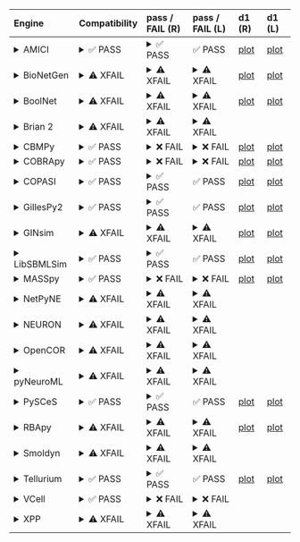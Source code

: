 | Engine                                                                                                                                     | Compatibility                                                                                                                                                                                                                                                                                                    | pass / FAIL (R)                                                                                                                                                                                                                                                                                                                                                                                                                                                                                                                                                                                                                                                                                                                                                                                                                                                                                                                                           | pass / FAIL (L)                                                                                                                                                                                                                                                                                                                                                                                                                                                                                                                             | d1 (R)                                                   | d1 (L)                                                  |
|:-------------------------------------------------------------------------------------------------------------------------------------------|:-----------------------------------------------------------------------------------------------------------------------------------------------------------------------------------------------------------------------------------------------------------------------------------------------------------------|:----------------------------------------------------------------------------------------------------------------------------------------------------------------------------------------------------------------------------------------------------------------------------------------------------------------------------------------------------------------------------------------------------------------------------------------------------------------------------------------------------------------------------------------------------------------------------------------------------------------------------------------------------------------------------------------------------------------------------------------------------------------------------------------------------------------------------------------------------------------------------------------------------------------------------------------------------------|:--------------------------------------------------------------------------------------------------------------------------------------------------------------------------------------------------------------------------------------------------------------------------------------------------------------------------------------------------------------------------------------------------------------------------------------------------------------------------------------------------------------------------------------------|:---------------------------------------------------------|:--------------------------------------------------------|
| <details><summary>AMICI</summary>https://docs.biosimulators.org/Biosimulators_AMICI/<br></details>                                         | <details><summary>&#9989; PASS</summary>The filenames '00001-sbml-l3v2.xml' and '00001-sbml-l3v2-sedml.xml' suggest the input files are ['SBML', 'SED-ML'] which is compatible with amici.<br><br>['SBML', 'SED-ML'] are compatible with amici.</details>                                                        | <details><summary>&#9989; PASS</summary><a href="https://api.biosimulations.org/runs/6734b7050d09353e8f109d42">view</a><br><a href="https://api.biosimulations.org/results/6734b7050d09353e8f109d42/download">download</a><br><a href="https://api.biosimulations.org/logs/6734b7050d09353e8f109d42?includeOutput=true">logs</a><br><br></details>                                                                                                                                                                                                                                                                                                                                                                                                                                                                                                                                                                                                        | &#9989; PASS                                                                                                                                                                                                                                                                                                                                                                                                                                                                                                                                | <a href="d1_plots_remote\amici_plot_1.pdf">plot</a>      | <a href="d1_plots_local\amici_plot_1.pdf">plot</a>      |
| <details><summary>BioNetGen</summary>https://docs.biosimulators.org/Biosimulators_BioNetGen/<br></details>                                 | <details><summary>&#9888; XFAIL</summary>EXPECTED FAIL<br><br>The filenames '00001-sbml-l3v2.xml' and '00001-sbml-l3v2-sedml.xml' suggest the input files are ['SBML', 'SED-ML'] which is not compatible with bionetgen.<br><br>['BNGL', 'SED-ML'] are compatible with bionetgen.</details>                      | <details><summary>&#9888; XFAIL</summary>EXPECTED FAIL<br><br><a href="https://api.biosimulations.org/runs/6734b70a0d09353e8f109d48">view</a><br><a href="https://api.biosimulations.org/results/6734b70a0d09353e8f109d48/download">download</a><br><a href="https://api.biosimulations.org/logs/6734b70a0d09353e8f109d48?includeOutput=true">logs</a><br><br>ERROR MESSAGE:<br>The COMBINE/OMEX did not execute successfully:<br><br>  The SED document did not execute successfully:<br>  <br>    Language for model `model_1` is not supported.<br>      - Model language `urn:sedml:language:sbml` is not supported. Models must be in BNGL format (e.g., `sed:model/@language` must match `^urn:sedml:language:bngl(\.$)` such as `urn:sedml:language:bngl`).<br><br>ERROR TYPE:<br>CombineArchiveExecutionError</details>                                                                                                                           | <details><summary>&#9888; XFAIL</summary>EXPECTED FAIL<br><br>ERROR MESSAGE:<br>The COMBINE/OMEX did not execute successfully:<br><br>  The SED document did not execute successfully:<br>  <br>    Language for model `model_1` is not supported.<br>      - Model language `urn:sedml:language:sbml` is not supported. Models must be in BNGL format (e.g., `sed:model/@language` must match `^urn:sedml:language:bngl(\.$)` such as `urn:sedml:language:bngl`).<br><br>ERROR TYPE:<br>CombineArchiveExecutionError</details>             | <a href="d1_plots_remote\bionetgen_plot_1.pdf">plot</a>  | <a href="d1_plots_local\bionetgen_plot_1.pdf">plot</a>  |
| <details><summary>BoolNet</summary>https://docs.biosimulators.org/Biosimulators_BoolNet/<br></details>                                     | <details><summary>&#9888; XFAIL</summary>EXPECTED FAIL<br><br>The filenames '00001-sbml-l3v2.xml' and '00001-sbml-l3v2-sedml.xml' suggest the input files are ['SBML', 'SED-ML'] which is not compatible with boolnet.<br><br>['SBML-qual', 'SED-ML'] are compatible with boolnet.</details>                     | <details><summary>&#9888; XFAIL</summary>EXPECTED FAIL<br><br><a href="https://api.biosimulations.org/runs/6734b70c0d09353e8f109d4b">view</a><br><a href="https://api.biosimulations.org/results/6734b70c0d09353e8f109d4b/download">download</a><br><a href="https://api.biosimulations.org/logs/6734b70c0d09353e8f109d4b?includeOutput=true">logs</a><br><br>ERROR MESSAGE:<br>The COMBINE/OMEX did not execute successfully:<br><br>  The SED document did not execute successfully:<br>  <br>    Simulation `simulation_1` is invalid.<br>      - Number of points (50) must be equal to the difference between the output end (5.0) and start times (0.0).<br><br>ERROR TYPE:<br>CombineArchiveExecutionError</details>                                                                                                                                                                                                                               | <details><summary>&#9888; XFAIL</summary>EXPECTED FAIL<br><br>ERROR MESSAGE:<br>The COMBINE/OMEX did not execute successfully:<br><br>  The SED document did not execute successfully:<br>  <br>    Simulation `simulation_1` is invalid.<br>      - Number of points (50) must be equal to the difference between the output end (5.0) and start times (0.0).<br><br>ERROR TYPE:<br>CombineArchiveExecutionError</details>                                                                                                                 | <a href="d1_plots_remote\boolnet_plot_1.pdf">plot</a>    | <a href="d1_plots_local\boolnet_plot_1.pdf">plot</a>    |
| <details><summary>Brian 2</summary>https://docs.biosimulators.org/Biosimulators_pyNeuroML/<br></details>                                   | <details><summary>&#9888; XFAIL</summary>EXPECTED FAIL<br><br>The filenames '00001-sbml-l3v2.xml' and '00001-sbml-l3v2-sedml.xml' suggest the input files are ['SBML', 'SED-ML'] which is not compatible with brian2.<br><br>['NeuroML', 'SED-ML', 'LEMS', 'SED-ML'] are compatible with brian2.</details>       | <details><summary>&#9888; XFAIL</summary>EXPECTED FAIL<br><br><a href="https://api.biosimulations.org/runs/6734b7075a60072d20f59e15">view</a><br><a href="https://api.biosimulations.org/results/6734b7075a60072d20f59e15/download">download</a><br><a href="https://api.biosimulations.org/logs/6734b7075a60072d20f59e15?includeOutput=true">logs</a><br><br>ERROR MESSAGE:<br>No module named 'libsbml'<br><br>ERROR TYPE:<br>ModuleNotFoundError</details>                                                                                                                                                                                                                                                                                                                                                                                                                                                                                             | <details><summary>&#9888; XFAIL</summary>EXPECTED FAIL<br><br>ERROR MESSAGE:<br>No module named 'libsbml'<br><br>ERROR TYPE:<br>ModuleNotFoundError</details>                                                                                                                                                                                                                                                                                                                                                                               |                                                          |                                                         |
| <details><summary>CBMPy</summary>https://docs.biosimulators.org/Biosimulators_CBMPy/<br></details>                                         | <details><summary>&#9989; PASS</summary>The filenames '00001-sbml-l3v2.xml' and '00001-sbml-l3v2-sedml.xml' suggest the input files are ['SBML', 'SED-ML'] which is compatible with cbmpy.<br><br>['SBML', 'SED-ML'] are compatible with cbmpy.</details>                                                        | <details><summary>&#10060; FAIL</summary><a href="https://api.biosimulations.org/runs/6734b70eb678b3883bb6f385">view</a><br><a href="https://api.biosimulations.org/results/6734b70eb678b3883bb6f385/download">download</a><br><a href="https://api.biosimulations.org/logs/6734b70eb678b3883bb6f385?includeOutput=true">logs</a><br><br>ERROR MESSAGE:<br>The COMBINE/OMEX did not execute successfully:<br><br>  The SED document did not execute successfully:<br>  <br>    UniformTimeCourseSimulation `simulation_1` is not supported.<br>      - Simulation simulation_1 of type `UniformTimeCourseSimulation` is not supported. Simulation must be an instance of one of the following:<br>          - SteadyStateSimulation<br><br>ERROR TYPE:<br>CombineArchiveExecutionError</details>                                                                                                                                                          | <details><summary>&#10060; FAIL</summary>ERROR MESSAGE:<br>The COMBINE/OMEX did not execute successfully:<br><br>  The SED document did not execute successfully:<br>  <br>    UniformTimeCourseSimulation `simulation_1` is not supported.<br>      - Simulation simulation_1 of type `UniformTimeCourseSimulation` is not supported. Simulation must be an instance of one of the following:<br>          - SteadyStateSimulation<br><br>ERROR TYPE:<br>CombineArchiveExecutionError</details>                                            | <a href="d1_plots_remote\cbmpy_plot_1.pdf">plot</a>      | <a href="d1_plots_local\cbmpy_plot_1.pdf">plot</a>      |
| <details><summary>COBRApy</summary>https://docs.biosimulators.org/Biosimulators_COBRApy/<br>Only allows steady state simulations</details> | <details><summary>&#9989; PASS</summary>The filenames '00001-sbml-l3v2.xml' and '00001-sbml-l3v2-sedml.xml' suggest the input files are ['SBML', 'SED-ML'] which is compatible with cobrapy.<br><br>['SBML', 'SED-ML'] are compatible with cobrapy.</details>                                                    | <details><summary>&#10060; FAIL</summary><a href="https://api.biosimulations.org/runs/6734b7100d09353e8f109d51">view</a><br><a href="https://api.biosimulations.org/results/6734b7100d09353e8f109d51/download">download</a><br><a href="https://api.biosimulations.org/logs/6734b7100d09353e8f109d51?includeOutput=true">logs</a><br><br>ERROR MESSAGE:<br>The COMBINE/OMEX did not execute successfully:<br><br>  The SED document did not execute successfully:<br>  <br>    UniformTimeCourseSimulation `simulation_1` is not supported.<br>      - Simulation simulation_1 of type `UniformTimeCourseSimulation` is not supported. Simulation must be an instance of one of the following:<br>          - SteadyStateSimulation<br><br>ERROR TYPE:<br>CombineArchiveExecutionError</details>                                                                                                                                                          | <details><summary>&#10060; FAIL</summary>ERROR MESSAGE:<br>The COMBINE/OMEX did not execute successfully:<br><br>  The SED document did not execute successfully:<br>  <br>    UniformTimeCourseSimulation `simulation_1` is not supported.<br>      - Simulation simulation_1 of type `UniformTimeCourseSimulation` is not supported. Simulation must be an instance of one of the following:<br>          - SteadyStateSimulation<br><br>ERROR TYPE:<br>CombineArchiveExecutionError</details>                                            | <a href="d1_plots_remote\cobrapy_plot_1.pdf">plot</a>    | <a href="d1_plots_local\cobrapy_plot_1.pdf">plot</a>    |
| <details><summary>COPASI</summary>https://docs.biosimulators.org/Biosimulators_COPASI/<br></details>                                       | <details><summary>&#9989; PASS</summary>The filenames '00001-sbml-l3v2.xml' and '00001-sbml-l3v2-sedml.xml' suggest the input files are ['SBML', 'SED-ML'] which is compatible with copasi.<br><br>['SBML', 'SED-ML'] are compatible with copasi.</details>                                                      | <details><summary>&#9989; PASS</summary><a href="https://api.biosimulations.org/runs/6734b7135a60072d20f59e1e">view</a><br><a href="https://api.biosimulations.org/results/6734b7135a60072d20f59e1e/download">download</a><br><a href="https://api.biosimulations.org/logs/6734b7135a60072d20f59e1e?includeOutput=true">logs</a><br><br></details>                                                                                                                                                                                                                                                                                                                                                                                                                                                                                                                                                                                                        | &#9989; PASS                                                                                                                                                                                                                                                                                                                                                                                                                                                                                                                                | <a href="d1_plots_remote\copasi_plot_1.pdf">plot</a>     | <a href="d1_plots_local\copasi_plot_1.pdf">plot</a>     |
| <details><summary>GillesPy2</summary>https://docs.biosimulators.org/Biosimulators_GillesPy2/<br></details>                                 | <details><summary>&#9989; PASS</summary>The filenames '00001-sbml-l3v2.xml' and '00001-sbml-l3v2-sedml.xml' suggest the input files are ['SBML', 'SED-ML'] which is compatible with gillespy2.<br><br>['SBML', 'SED-ML'] are compatible with gillespy2.</details>                                                | <details><summary>&#9989; PASS</summary><a href="https://api.biosimulations.org/runs/6734b715b678b3883bb6f390">view</a><br><a href="https://api.biosimulations.org/results/6734b715b678b3883bb6f390/download">download</a><br><a href="https://api.biosimulations.org/logs/6734b715b678b3883bb6f390?includeOutput=true">logs</a><br><br></details>                                                                                                                                                                                                                                                                                                                                                                                                                                                                                                                                                                                                        | &#9989; PASS                                                                                                                                                                                                                                                                                                                                                                                                                                                                                                                                | <a href="d1_plots_remote\gillespy2_plot_1.pdf">plot</a>  | <a href="d1_plots_local\gillespy2_plot_1.pdf">plot</a>  |
| <details><summary>GINsim</summary>https://docs.biosimulators.org/Biosimulators_GINsim/<br></details>                                       | <details><summary>&#9888; XFAIL</summary>EXPECTED FAIL<br><br>The filenames '00001-sbml-l3v2.xml' and '00001-sbml-l3v2-sedml.xml' suggest the input files are ['SBML', 'SED-ML'] which is not compatible with ginsim.<br><br>['SBML-qual', 'SED-ML'] are compatible with ginsim.</details>                       | <details><summary>&#9888; XFAIL</summary>EXPECTED FAIL<br><br><a href="https://api.biosimulations.org/runs/6734b7175a60072d20f59e2e">view</a><br><a href="https://api.biosimulations.org/results/6734b7175a60072d20f59e2e/download">download</a><br><a href="https://api.biosimulations.org/logs/6734b7175a60072d20f59e2e?includeOutput=true">logs</a><br><br>ERROR MESSAGE:<br>The COMBINE/OMEX did not execute successfully:<br><br>  The SED document did not execute successfully:<br>  <br>    Simulation `simulation_1` is invalid.<br>      - The interval between the output start and time time must be an integer multiple of the number of steps, not `0.1`:<br>          Output start time: 0.0<br>          Output end time: 5.0<br>          Number of steps: 50<br><br>ERROR TYPE:<br>CombineArchiveExecutionError</details>                                                                                                               | <details><summary>&#9888; XFAIL</summary>EXPECTED FAIL<br><br>ERROR MESSAGE:<br>The COMBINE/OMEX did not execute successfully:<br><br>  The SED document did not execute successfully:<br>  <br>    Simulation `simulation_1` is invalid.<br>      - The interval between the output start and time time must be an integer multiple of the number of steps, not `0.1`:<br>          Output start time: 0.0<br>          Output end time: 5.0<br>          Number of steps: 50<br><br>ERROR TYPE:<br>CombineArchiveExecutionError</details> | <a href="d1_plots_remote\ginsim_plot_1.pdf">plot</a>     | <a href="d1_plots_local\ginsim_plot_1.pdf">plot</a>     |
| <details><summary>LibSBMLSim</summary>https://docs.biosimulators.org/Biosimulators_LibSBMLSim/<br></details>                               | <details><summary>&#9989; PASS</summary>The filenames '00001-sbml-l3v2.xml' and '00001-sbml-l3v2-sedml.xml' suggest the input files are ['SBML', 'SED-ML'] which is compatible with libsbmlsim.<br><br>['SBML', 'SED-ML'] are compatible with libsbmlsim.</details>                                              | <details><summary>&#9989; PASS</summary><a href="https://api.biosimulations.org/runs/6734b71a0d09353e8f109d76">view</a><br><a href="https://api.biosimulations.org/results/6734b71a0d09353e8f109d76/download">download</a><br><a href="https://api.biosimulations.org/logs/6734b71a0d09353e8f109d76?includeOutput=true">logs</a><br><br></details>                                                                                                                                                                                                                                                                                                                                                                                                                                                                                                                                                                                                        | &#9989; PASS                                                                                                                                                                                                                                                                                                                                                                                                                                                                                                                                | <a href="d1_plots_remote\libsbmlsim_plot_1.pdf">plot</a> | <a href="d1_plots_local\libsbmlsim_plot_1.pdf">plot</a> |
| <details><summary>MASSpy</summary>https://docs.biosimulators.org/Biosimulators_MASSpy/<br></details>                                       | <details><summary>&#9989; PASS</summary>The filenames '00001-sbml-l3v2.xml' and '00001-sbml-l3v2-sedml.xml' suggest the input files are ['SBML', 'SED-ML'] which is compatible with masspy.<br><br>['SBML', 'SED-ML'] are compatible with masspy.</details>                                                      | <details><summary>&#10060; FAIL</summary><a href="https://api.biosimulations.org/runs/6734b71c0d09353e8f109d87">view</a><br><a href="https://api.biosimulations.org/results/6734b71c0d09353e8f109d87/download">download</a><br><a href="https://api.biosimulations.org/logs/6734b71c0d09353e8f109d87?includeOutput=true">logs</a><br><br>ERROR MESSAGE:<br>The COMBINE/OMEX did not execute successfully:<br><br>  The SED document did not execute successfully:<br>  <br>    The following targets are not supported:<br>      - /sbml:sbml/sbml:model/sbml:listOfCompartments/sbml:compartment[@id='compartment']<br>      - /sbml:sbml/sbml:model/sbml:listOfCompartments/sbml:compartment[@id='compartment']<br>    <br>    Only following targets are supported:<br>      - M_S1<br>      - M_S2<br>      - R_reaction1<br>      - S1<br>      - S2<br>      - k1<br>      - reaction1<br><br>ERROR TYPE:<br>CombineArchiveExecutionError</details> | <details><summary>&#10060; FAIL</summary>ERROR MESSAGE:<br>The COMBINE/OMEX did not execute successfully:<br><br>  The SED document did not execute successfully:<br>  <br>    Something went wrong reading the SBML model. Most likely the SBML model is not valid. Please check that your model is valid using the `mass.io.sbml.validate_sbml_model` function or via the online validator at http://sbml.org/validator .<br>    	`(model, errors) = validate_sbml_model(filename)`<br>    If the model is valid and cannot be read please open an issue at https://github.com/SBRG/masspy/issues .<br><br>ERROR TYPE:<br>CombineArchiveExecutionError</details>                                                                                                                                                                                                                                                                                                                                                                                                                                                                                                                                             | <a href="d1_plots_remote\masspy_plot_1.pdf">plot</a>     | <a href="d1_plots_local\masspy_plot_1.pdf">plot</a>     |
| <details><summary>NetPyNE</summary>https://docs.biosimulators.org/Biosimulators_pyNeuroML/<br></details>                                   | <details><summary>&#9888; XFAIL</summary>EXPECTED FAIL<br><br>The filenames '00001-sbml-l3v2.xml' and '00001-sbml-l3v2-sedml.xml' suggest the input files are ['SBML', 'SED-ML'] which is not compatible with netpyne.<br><br>['NeuroML', 'SED-ML', 'LEMS', 'SED-ML'] are compatible with netpyne.</details>     | <details><summary>&#9888; XFAIL</summary>EXPECTED FAIL<br><br><a href="https://api.biosimulations.org/runs/6734b71eb678b3883bb6f3ba">view</a><br><a href="https://api.biosimulations.org/results/6734b71eb678b3883bb6f3ba/download">download</a><br><a href="https://api.biosimulations.org/logs/6734b71eb678b3883bb6f3ba?includeOutput=true">logs</a><br><br>ERROR MESSAGE:<br>No module named 'libsbml'<br><br>ERROR TYPE:<br>ModuleNotFoundError</details>                                                                                                                                                                                                                                                                                                                                                                                                                                                                                             | <details><summary>&#9888; XFAIL</summary>EXPECTED FAIL<br><br>ERROR MESSAGE:<br>No module named 'libsbml'<br><br>ERROR TYPE:<br>ModuleNotFoundError</details>                                                                                                                                                                                                                                                                                                                                                                               |                                                          |                                                         |
| <details><summary>NEURON</summary>https://docs.biosimulators.org/Biosimulators_pyNeuroML/<br></details>                                    | <details><summary>&#9888; XFAIL</summary>EXPECTED FAIL<br><br>The filenames '00001-sbml-l3v2.xml' and '00001-sbml-l3v2-sedml.xml' suggest the input files are ['SBML', 'SED-ML'] which is not compatible with neuron.<br><br>['NeuroML', 'SED-ML', 'LEMS', 'SED-ML'] are compatible with neuron.</details>       | <details><summary>&#9888; XFAIL</summary>EXPECTED FAIL<br><br><a href="https://api.biosimulations.org/runs/6734b7205a60072d20f59e51">view</a><br><a href="https://api.biosimulations.org/results/6734b7205a60072d20f59e51/download">download</a><br><a href="https://api.biosimulations.org/logs/6734b7205a60072d20f59e51?includeOutput=true">logs</a><br><br>ERROR MESSAGE:<br>No module named 'libsbml'<br><br>ERROR TYPE:<br>ModuleNotFoundError</details>                                                                                                                                                                                                                                                                                                                                                                                                                                                                                             | <details><summary>&#9888; XFAIL</summary>EXPECTED FAIL<br><br>ERROR MESSAGE:<br>No module named 'libsbml'<br><br>ERROR TYPE:<br>ModuleNotFoundError</details>                                                                                                                                                                                                                                                                                                                                                                               |                                                          |                                                         |
| <details><summary>OpenCOR</summary>https://docs.biosimulators.org/Biosimulators_OpenCOR/<br></details>                                     | <details><summary>&#9888; XFAIL</summary>EXPECTED FAIL<br><br>The filenames '00001-sbml-l3v2.xml' and '00001-sbml-l3v2-sedml.xml' suggest the input files are ['SBML', 'SED-ML'] which is not compatible with opencor.<br><br>['CellML', 'SED-ML'] are compatible with opencor.</details>                        | <details><summary>&#9888; XFAIL</summary>EXPECTED FAIL<br><br><a href="https://api.biosimulations.org/runs/6734b722b678b3883bb6f3c6">view</a><br><a href="https://api.biosimulations.org/results/6734b722b678b3883bb6f3c6/download">download</a><br><a href="https://api.biosimulations.org/logs/6734b722b678b3883bb6f3c6?includeOutput=true">logs</a><br><br>ERROR MESSAGE:<br>No module named 'libsbml'<br><br>ERROR TYPE:<br>ModuleNotFoundError</details>                                                                                                                                                                                                                                                                                                                                                                                                                                                                                             | <details><summary>&#9888; XFAIL</summary>EXPECTED FAIL<br><br>ERROR MESSAGE:<br>No module named 'libsbml'<br><br>ERROR TYPE:<br>ModuleNotFoundError</details>                                                                                                                                                                                                                                                                                                                                                                               |                                                          |                                                         |
| <details><summary>pyNeuroML</summary>https://docs.biosimulators.org/Biosimulators_pyNeuroML/<br></details>                                 | <details><summary>&#9888; XFAIL</summary>EXPECTED FAIL<br><br>The filenames '00001-sbml-l3v2.xml' and '00001-sbml-l3v2-sedml.xml' suggest the input files are ['SBML', 'SED-ML'] which is not compatible with pyneuroml.<br><br>['NeuroML', 'SED-ML', 'LEMS', 'SED-ML'] are compatible with pyneuroml.</details> | <details><summary>&#9888; XFAIL</summary>EXPECTED FAIL<br><br><a href="https://api.biosimulations.org/runs/6734b724b678b3883bb6f3cd">view</a><br><a href="https://api.biosimulations.org/results/6734b724b678b3883bb6f3cd/download">download</a><br><a href="https://api.biosimulations.org/logs/6734b724b678b3883bb6f3cd?includeOutput=true">logs</a><br><br>ERROR MESSAGE:<br>No module named 'libsbml'<br><br>ERROR TYPE:<br>ModuleNotFoundError</details>                                                                                                                                                                                                                                                                                                                                                                                                                                                                                             | <details><summary>&#9888; XFAIL</summary>EXPECTED FAIL<br><br>ERROR MESSAGE:<br>No module named 'libsbml'<br><br>ERROR TYPE:<br>ModuleNotFoundError</details>                                                                                                                                                                                                                                                                                                                                                                               |                                                          |                                                         |
| <details><summary>PySCeS</summary>https://docs.biosimulators.org/Biosimulators_PySCeS/<br></details>                                       | <details><summary>&#9989; PASS</summary>The filenames '00001-sbml-l3v2.xml' and '00001-sbml-l3v2-sedml.xml' suggest the input files are ['SBML', 'SED-ML'] which is compatible with pysces.<br><br>['SBML', 'SED-ML'] are compatible with pysces.</details>                                                      | <details><summary>&#9989; PASS</summary><a href="https://api.biosimulations.org/runs/6734b726b678b3883bb6f3d8">view</a><br><a href="https://api.biosimulations.org/results/6734b726b678b3883bb6f3d8/download">download</a><br><a href="https://api.biosimulations.org/logs/6734b726b678b3883bb6f3d8?includeOutput=true">logs</a><br><br></details>                                                                                                                                                                                                                                                                                                                                                                                                                                                                                                                                                                                                        | &#9989; PASS                                                                                                                                                                                                                                                                                                                                                                                                                                                                                                                                | <a href="d1_plots_remote\pysces_plot_1.pdf">plot</a>     | <a href="d1_plots_local\pysces_plot_1.pdf">plot</a>     |
| <details><summary>RBApy</summary>https://docs.biosimulators.org/Biosimulators_RBApy/<br></details>                                         | <details><summary>&#9888; XFAIL</summary>EXPECTED FAIL<br><br>The filenames '00001-sbml-l3v2.xml' and '00001-sbml-l3v2-sedml.xml' suggest the input files are ['SBML', 'SED-ML'] which is not compatible with rbapy.<br><br>['RBApy', 'SED-ML'] are compatible with rbapy.</details>                             | <details><summary>&#9888; XFAIL</summary>EXPECTED FAIL<br><br><a href="https://api.biosimulations.org/runs/6734b7285a60072d20f59e6b">view</a><br><a href="https://api.biosimulations.org/results/6734b7285a60072d20f59e6b/download">download</a><br><a href="https://api.biosimulations.org/logs/6734b7285a60072d20f59e6b?includeOutput=true">logs</a><br><br>ERROR MESSAGE:<br>The COMBINE/OMEX did not execute successfully:<br><br>  The SED document did not execute successfully:<br>  <br>    Language for model `model_1` is not supported.<br>      - Model language `urn:sedml:language:sbml` is not supported. Models must be in RBA format (e.g., `sed:model/@language` must match `^urn:sedml:language:rba(\.$)` such as `urn:sedml:language:rba`).<br><br>ERROR TYPE:<br>CombineArchiveExecutionError</details>                                                                                                                              | <details><summary>&#9888; XFAIL</summary>EXPECTED FAIL<br><br>ERROR MESSAGE:<br>The COMBINE/OMEX did not execute successfully:<br><br>  The SED document did not execute successfully:<br>  <br>    Language for model `model_1` is not supported.<br>      - Model language `urn:sedml:language:sbml` is not supported. Models must be in RBA format (e.g., `sed:model/@language` must match `^urn:sedml:language:rba(\.$)` such as `urn:sedml:language:rba`).<br><br>ERROR TYPE:<br>CombineArchiveExecutionError</details>                | <a href="d1_plots_remote\rbapy_plot_1.pdf">plot</a>      | <a href="d1_plots_local\rbapy_plot_1.pdf">plot</a>      |
| <details><summary>Smoldyn</summary>https://smoldyn.readthedocs.io/en/latest/python/api.html#sed-ml-combine-biosimulators-api<br></details> | <details><summary>&#9888; XFAIL</summary>EXPECTED FAIL<br><br>The filenames '00001-sbml-l3v2.xml' and '00001-sbml-l3v2-sedml.xml' suggest the input files are ['SBML', 'SED-ML'] which is not compatible with smoldyn.<br><br>['Smoldyn', 'SED-ML'] are compatible with smoldyn.</details>                       | <details><summary>&#9888; XFAIL</summary>EXPECTED FAIL<br><br><a href="https://api.biosimulations.org/runs/6734b72a0d09353e8f109dd5">view</a><br><a href="https://api.biosimulations.org/results/6734b72a0d09353e8f109dd5/download">download</a><br><a href="https://api.biosimulations.org/logs/6734b72a0d09353e8f109dd5?includeOutput=true">logs</a><br><br>ERROR MESSAGE:<br>No module named 'libsbml'<br><br>ERROR TYPE:<br>ModuleNotFoundError</details>                                                                                                                                                                                                                                                                                                                                                                                                                                                                                             | <details><summary>&#9888; XFAIL</summary>EXPECTED FAIL<br><br>ERROR MESSAGE:<br>Error unknown. The log.yml containing error information was not found.<br><br></details>                                                                                                                                                                                                                                                                                                                                                                    |                                                          |                                                         |
| <details><summary>Tellurium</summary>https://docs.biosimulators.org/Biosimulators_tellurium/<br></details>                                 | <details><summary>&#9989; PASS</summary>The filenames '00001-sbml-l3v2.xml' and '00001-sbml-l3v2-sedml.xml' suggest the input files are ['SBML', 'SED-ML'] which is compatible with tellurium.<br><br>['SBML', 'SED-ML'] are compatible with tellurium.</details>                                                | <details><summary>&#9989; PASS</summary><a href="https://api.biosimulations.org/runs/6734b72c0d09353e8f109ddf">view</a><br><a href="https://api.biosimulations.org/results/6734b72c0d09353e8f109ddf/download">download</a><br><a href="https://api.biosimulations.org/logs/6734b72c0d09353e8f109ddf?includeOutput=true">logs</a><br><br></details>                                                                                                                                                                                                                                                                                                                                                                                                                                                                                                                                                                                                        | &#9989; PASS                                                                                                                                                                                                                                                                                                                                                                                                                                                                                                                                | <a href="d1_plots_remote\tellurium_plot_1.pdf">plot</a>  | <a href="d1_plots_local\tellurium_plot_1.pdf">plot</a>  |
| <details><summary>VCell</summary>https://github.com/virtualcell/vcell<br></details>                                                        | <details><summary>&#9989; PASS</summary>The filenames '00001-sbml-l3v2.xml' and '00001-sbml-l3v2-sedml.xml' suggest the input files are ['SBML', 'SED-ML'] which is compatible with vcell.<br><br>['SBML', 'SED-ML', 'BNGL', 'SED-ML'] are compatible with vcell.</details>                                      | <details><summary>&#10060; FAIL</summary><a href="https://api.biosimulations.org/runs/6734b732b678b3883bb6f41d">view</a><br><a href="https://api.biosimulations.org/results/6734b732b678b3883bb6f41d/download">download</a><br><a href="https://api.biosimulations.org/logs/6734b732b678b3883bb6f41d?includeOutput=true">logs</a><br><br>ERROR MESSAGE:<br>status: QUEUED<br><br></details>                                                                                                                                                                                                                                                                                                                                                                                                                                                                                                                                                               | <details><summary>&#10060; FAIL</summary>ERROR MESSAGE:<br>Runtime Exception<br><br></details>                                                                                                                                                                                                                                                                                                                                                                                                                                              |                                                          |                                                         |
| <details><summary>XPP</summary>https://docs.biosimulators.org/Biosimulators_XPP/<br></details>                                             | <details><summary>&#9888; XFAIL</summary>EXPECTED FAIL<br><br>The filenames '00001-sbml-l3v2.xml' and '00001-sbml-l3v2-sedml.xml' suggest the input files are ['SBML', 'SED-ML'] which is not compatible with xpp.<br><br>['XPP', 'SED-ML'] are compatible with xpp.</details>                                   | <details><summary>&#9888; XFAIL</summary>EXPECTED FAIL<br><br><a href="https://api.biosimulations.org/runs/6734b7345a60072d20f59ec3">view</a><br><a href="https://api.biosimulations.org/results/6734b7345a60072d20f59ec3/download">download</a><br><a href="https://api.biosimulations.org/logs/6734b7345a60072d20f59ec3?includeOutput=true">logs</a><br><br>ERROR MESSAGE:<br>No module named 'libsbml'<br><br>ERROR TYPE:<br>ModuleNotFoundError</details>                                                                                                                                                                                                                                                                                                                                                                                                                                                                                             | <details><summary>&#9888; XFAIL</summary>EXPECTED FAIL<br><br>ERROR MESSAGE:<br>No module named 'libsbml'<br><br>ERROR TYPE:<br>ModuleNotFoundError</details>                                                                                                                                                                                                                                                                                                                                                                               |                                                          |                                                         |